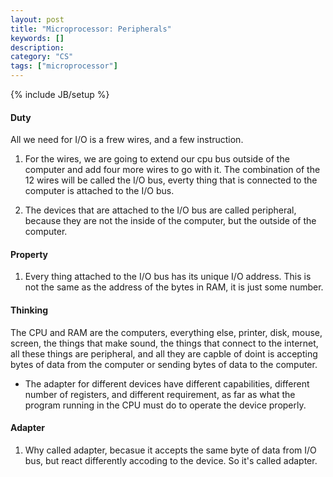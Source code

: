 ```yaml
---
layout: post
title: "Microprocessor: Peripherals"
keywords: []
description: 
category: "CS" 
tags: ["microprocessor"]
---
```

{% include JB/setup %}


#### Duty
All we need for I/O is a frew wires, and a few instruction.
1. For the wires, we are going to extend our cpu bus outside of the computer and add four more wires
   to go with it. The combination of the 12 wires will be called the I/O bus, everty thing that is
   connected to the computer is attached to the I/O bus.

2. The devices that are attached to the I/O bus are called peripheral, because they are not the
   inside of the computer, but the outside of the computer.


#### Property
1. Every thing attached to the I/O bus has its unique I/O address. This is not the same as the
   address of the bytes in RAM, it is just some number.


#### Thinking
The CPU and RAM are the computers, everything else, printer, disk, mouse, screen, the things that
make sound, the things that connect to the internet, all these things are peripheral, and all they
are capble of doint is accepting bytes of data from the computer or sending bytes of data to the
computer.
- The adapter for different devices have different capabilities, different number of registers, and
  different requirement, as far as what the program running in the CPU must do to operate the device
  properly.

#### Adapter
1. Why called adapter, becasue it accepts the same byte of data from I/O bus, but react differently
   accoding to the device. So it's called adapter.
